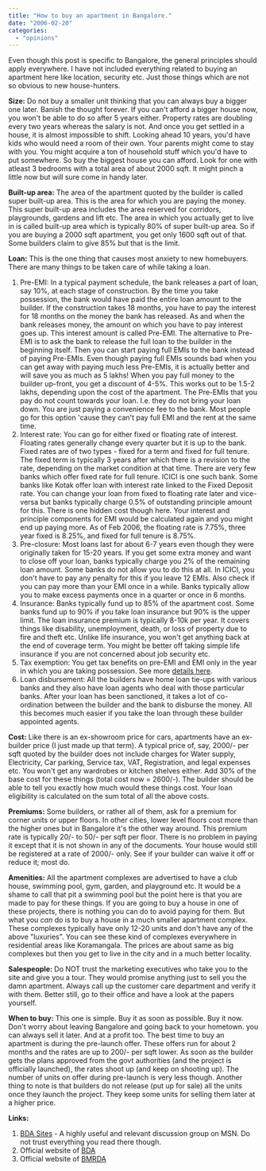 ```yaml
---
title: "How to buy an apartment in Bangalore."
date: "2006-02-20"
categories: 
  - "opinions"
---
```


Even though this post is specific to Bangalore, the general principles should apply everywhere. I have not included everything related to buying an apartment here like location, security etc. Just those things which are not so obvious to new house-hunters.

**Size:** Do not buy a smaller unit thinking that you can always buy a bigger one later. Banish the thought forever. If you can't afford a bigger house now, you won't be able to do so after 5 years either. Property rates are doubling every two years whereas the salary is not. And once you get settled in a house, it is almost impossible to shift. Looking ahead 10 years, you'd have kids who would need a room of their own. Your parents might come to stay with you. You might acquire a ton of household stuff which you'd have to put somewhere. So buy the biggest house you can afford. Look for one with atleast 3 bedrooms with a total area of about 2000 sqft. It might pinch a little now but will sure come in handy later.

**Built-up area:** The area of the apartment quoted by the builder is called super built-up area. This is the area for which you are paying the money. This super built-up area includes the area reserved for corridors, playgrounds, gardens and lift etc. The area in which you actually get to live in is called built-up area which is typically 80% of super built-up area. So if you are buying a 2000 sqft apartment, you get only 1600 sqft out of that. Some builders claim to give 85% but that is the limit.

**Loan:** This is the one thing that causes most anxiety to new homebuyers. There are many things to be taken care of while taking a loan.

1. Pre-EMI: In a typical payment schedule, the bank releases a part of loan, say 10%, at each stage of construction. By the time you take possession, the bank would have paid the entire loan amount to the builder. If the construction takes 18 months, you have to pay the interest for 18 months on the money the bank has released. As and when the bank releases money, the amount on which you have to pay interest goes up. This interest amount is called Pre-EMI. The alternative to Pre-EMI is to ask the bank to release the full loan to the builder in the beginning itself. Then you can start paying full EMIs to the bank instead of paying Pre-EMIs. Even though paying full EMIs sounds bad when you can get away with paying much less Pre-EMIs, it is actually better and will save you as much as 5 lakhs! When you pay full money to the builder up-front, you get a discount of 4-5%. This works out to be 1.5-2 lakhs, depending upon the cost of the apartment. The Pre-EMIs that you pay do not count towards your loan. I.e. they do not bring your loan down. You are just paying a convenience fee to the bank. Most people go for this option 'cause they can't pay full EMI and the rent at the same time.
2. Interest rate: You can go for either fixed or floating rate of interest. Floating rates generally change every quarter but it is up to the bank. Fixed rates are of two types - fixed for a term and fixed for full tenure. The fixed term is typically 3 years after which there is a revision to the rate, depending on the market condition at that time. There are very few banks which offer fixed rate for full tenure. ICICI is one such bank. Some banks like Kotak offer loan with interest rate linked to the Fixed Deposit rate. You can change your loan from fixed to floating rate later and vice-versa but banks typically charge 0.5% of outstanding principle amount for this. There is one hidden cost though here. Your interest and principle components for EMI would be calculated again and you might end up paying more. As of Feb 2006, the floating rate is 7.75%, three year fixed is 8.25%, and fixed for full tenure is 8.75%.
3. Pre-closure: Most loans last for about 6-7 years even though they were originally taken for 15-20 years. If you get some extra money and want to close off your loan, banks typically charge you 2% of the remaining loan amount. Some banks do not allow you to do this at all. In ICICI, you don't have to pay any penalty for this if you leave 12 EMIs. Also check if you can pay more than your EMI once in a while. Banks typically allow you to make excess payments once in a quarter or once in 6 months.
4. Insurance: Banks typically fund up to 85% of the apartment cost. Some banks fund up to 90% if you take loan insurance but 90% is the upper limit. The loan insurance premium is typically 8-10k per year. It covers things like disability, unemployment, death, or loss of property due to fire and theft etc. Unlike life insurance, you won't get anything back at the end of coverage term. You might be better off taking simple life insurance if you are not concerned about job security etc.
5. Tax exemption: You get tax benefits on pre-EMI and EMI only in the year in which you are taking possession. See more [details here](http://in.rediff.com/getahead/2005/apr/14home.htm).
6. Loan disbursement: All the builders have home loan tie-ups with various banks and they also have loan agents who deal with those particular banks. After your loan has been sanctioned, it takes a lot of co-ordination between the builder and the bank to disburse the money. All this becomes much easier if you take the loan through these builder appointed agents.

**Cost:** Like there is an ex-showroom price for cars, apartments have an ex-builder price (I just made up that term). A typical price of, say, 2000/- per sqft quoted by the builder does not include charges for Water supply, Electricity, Car parking, Service tax, VAT, Registration, and legal expenses etc. You won't get any wardrobes or kitchen shelves either. Add 30% of the base cost for these things (total cost now = 2600/-). The builder should be able to tell you exactly how much would these things cost. Your loan eligibility is calculated on the sum total of all the above costs.

**Premiums:** Some builders, or rather all of them, ask for a premium for corner units or upper floors. In other cities, lower level floors cost more than the higher ones but in Bangalore it's the other way around. This premium rate is typically 20/- to 50/- per sqft per floor. There is no problem in paying it except that it is not shown in any of the documents. Your house would still be registered at a rate of 2000/- only. See if your builder can waive it off or reduce it; most do.

**Amenities:** All the apartment complexes are advertised to have a club house, swimming pool, gym, garden, and playground etc. It would be a shame to call that pit a swimming pool but the point here is that you are made to pay for these things. If you are going to buy a house in one of these projects, there is nothing you can do to avoid paying for them. But what you _can_ do is to buy a house in a much smaller apartment complex. These complexes typically have only 12-20 units and don't have any of the above "luxuries". You can see these kind of complexes everywhere in residential areas like Koramangala. The prices are about same as big complexes but then you get to live in the city and in a much better locality.

**Salespeople:** Do NOT trust the marketing executives who take you to the site and give you a tour. They would promise anything just to sell you the damn apartment. Always call up the customer care department and verify it with them. Better still, go to their office and have a look at the papers yourself.

**When to buy:** This one is simple. Buy it as soon as possible. Buy it now. Don't worry about leaving Bangalore and going back to your hometown. you can always sell it later. And at a profit too. The best time to buy an apartment is during the pre-launch offer. These offers run for about 2 months and the rates are up to 200/- per sqft lower. As soon as the builder gets the plans approved from the govt authorities (and the project is officially launched), the rates shoot up (and keep on shooting up). The number of units on offer during pre-launch is very less though. Another thing to note is that builders do not release (put up for sale) all the units once they launch the project. They keep some units for selling them later at a higher price.

**Links:**

1. [BDA Sites](http://groups.msn.com/bdasites ) - A highly useful and relevant discussion group on MSN. Do not trust everything you read there though.
2. Official website of [BDA](http://www.bdabangalore.org/)
3. Official website of [BMRDA](http://www.bmrda.org/)
